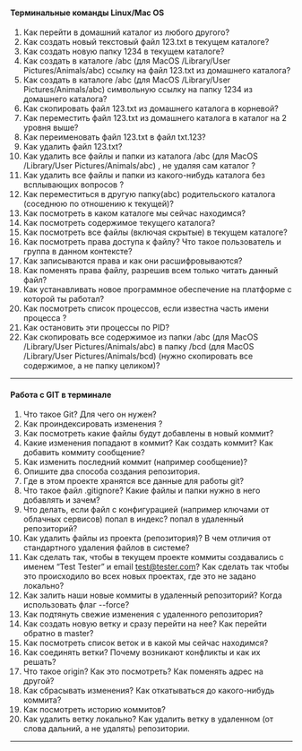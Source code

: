 #### Терминальные команды Linux/Mac OS 
1. Как перейти в домашний каталог из любого другого? 
2. Как создать новый текстовый файл 123.txt в текущем каталоге? 
3. Как создать новую папку 1234 в текущем каталоге? 
4. Как создать в каталоге /abc (для MacOS /Library/User Pictures/Animals/abc) ссылку на файл 123.txt из домашнего каталога? 
5. Как создать в каталоге /abc (для MacOS /Library/User Pictures/Animals/abc) символьную ссылку на папку 1234 из домашнего каталога? 
6. Как скопировать файл 123.txt из домашнего каталога в корневой? 
7. Как переместить файл 123.txt из домашнего каталога в каталог на 2 уровня выше? 
8. Как переименовать файл 123.txt в файл txt.123?
9. Как удалить файл 123.txt?
10. Как удалить все файлы и папки из каталога /abc (для MacOS /Library/User Pictures/Animals/abc) , не удаляя сам каталог ? 
11. Как удалить все файлы и папки из какого-нибудь каталога без всплывающих вопросов ? 
12. Как переместиться в другую папку(abc) родительского каталога (соседнюю по отношению к текущей)? 
13. Как посмотреть в каком каталоге мы сейчас находимся? 
14. Как посмотреть содержимое текущего каталога? 
15. Как посмотреть все файлы (включая скрытые) в текущем каталоге? 
16. Как посмотреть права доступа к файлу? Что такое пользователь и группа в данном контексте?
17. Как записываются права и как они расшифровываются? 
18. Как поменять права файлу, разрешив всем только читать данный файл? 
19. Как устанавливать новое программное обеспечение на платформе с которой ты работал? 
20. Как посмотреть список процессов, если известна часть имени процесса ?
21. Как остановить эти процессы по PID?
22. Как скопировать все содержимое из папки /abc (для MacOS /Library/User Pictures/Animals/abc) в папку /bcd (для MacOS /Library/User Pictures/Animals/bcd) (нужно скопировать все содержимое, а не папку целиком)? 
---
#### Работа с GIT в терминале 
1. Что такое Git? Для чего он нужен? 
2. Как проиндексировать изменения ? 
3. Как посмотреть какие файлы будут добавлены в новый коммит? 
4. Какие изменения попадают в коммит? Как создать коммит? Как добавить коммиту сообщение? 
5. Как изменить последний коммит (например сообщение)? 
6. Опишите два способа создания репозитория. 
7. Где в этом проекте хранятся все данные для работы git? 
8. Что такое файл .gitignore? Какие файлы и папки нужно в него добавлять и зачем? 
9. Что делать, если файл с конфигурацией (например ключами от облачных сервисов) попал в индекс? попал в удаленный репозиторий? 
10. Как удалить файлы из проекта (репозитория)? В чем отличия от стандартного удаления файлов в системе? 
11. Как сделать так, чтобы в текущем проекте коммиты создавались с именем “Test Tester” и email test@tester.com? Как сделать так чтобы это происходило во всех новых проектах, где это не задано локально? 
12. Как залить наши новые коммиты в удаленный репозиторий? Когда использовать флаг --force? 
13. Как подтянуть свежие изменения с удаленного репозитория? 
14. Как создать новую ветку и сразу перейти на нее? Как перейти обратно в master? 
15. Как посмотреть список веток и в какой мы сейчас находимся? 
16. Как соединять ветки? Почему возникают конфликты и как их решать? 
17. Что такое origin? Как это посмотреть? Как поменять адрес на другой? 
18. Как сбрасывать изменения? Как откатываться до какого-нибудь коммита? 
19. Как посмотреть историю коммитов? 
20. Как удалить ветку локально? Как удалить ветку в удаленном (от слова дальний, а не удалять) репозитории. 
---